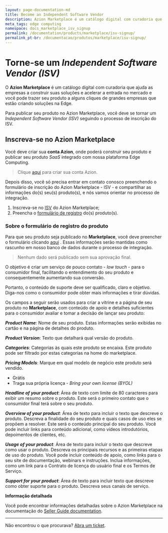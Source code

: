 ```yaml
---
layout: page-documentation-md
title: Become an Independent Software Vendor
description: Azion Marketplace é um catálogo digital com curadoria que ajuda as empresas a construir suas soluções e acelerar a entrada no mercado e você pode trazer seu produto a alguns cliques de grandes empresas que estão criando soluções na Edge.
meta_tags: edge computing
namespace: docs_marketplace_isv_signup
permalink: /documentation/products/marketplace/isv-signup/
permalink_pt-br: /documentacao/produtos/marketplace/isv-signup/
---
```


# Torne-se um *Independent Software Vendor (ISV)*



O **Azion Marketplace** é um catálogo digital com curadoria que ajuda as empresas a construir suas soluções e acelerar a entrada no mercado e você pode trazer seu produto a alguns cliques de grandes empresas que estão criando soluções na Edge.

Para publicar seu produto no Azion Marketplace, você deve se tornar um *Independent Software Vendor (ISV)* seguindo o processo de inscrição do ISV.

## Inscreva-se no Azion Marketplace 

Você deve criar sua **conta Azion**, onde poderá construir seu produto e publicar seu produto *SaaS* integrado com nossa plataforma Edge Computing.

> Clique [aqui](https://manager.azion.com/signup/) para criar sua conta Azion. 

Depois disso, você só precisa entrar em contato conosco preenchendo o formulário de inscrição do Azion Marketplace - ISV -  e compartilhar as informações do(s) seu(s) produto(s), e nós vamos orientar no processo de integração.

1. Inscreva-se no [ISV](https://forms.gle/98E1AhsQAEoWBKSq9) do Azion Marketplace;
2. Preencha o [formulário de registro](https://forms.gle/MfJQXFaAbHyFERSq8) do(s) produto(s).

### Sobre o formulário de registro do produto

Para que seu produto seja publicado no **Marketplace**, você deve preencher o formulário clicando [aqui](https://forms.gle/MfJQXFaAbHyFERSq8) . Essas informações serão mantidas como rascunho em nosso banco de dados durante o processo de integração. 

> Nenhum dado será publicado sem sua aprovação final.

O objetivo é criar um serviço de pouco contato - *low touch* - para o consumidor final, facilitando o entendimento do seu produto e consequentemente aumentando sua conversão.

Portanto, o conteúdo de suporte deve ser qualificado, claro e objetivo. Diga-nos como o consumidor pode obter mais informações e tirar dúvidas.

Os campos a seguir serão usados para criar a vitrine e a página de seu produto no **Marketplace**, com conteúdo de apoio e detalhes suficientes para o consumidor avaliar e tomar a decisão de lançar seu produto:

_**Product Name**_: Nome de seu produto. Estas informações serão exibidas no cartão e na página de detalhes do produto.

_**Product Version**_: Texto que detalhará qual versão do produto.

_**Categories**_: Categorias às quais este produto se encaixa. Este produto pode ser filtrado por estas categorias na home do marketplace.

_**Pricing Models**_: Marque em qual modelo de negócio este produto será vendido.

- Grátis
- Traga sua própria licença - *Bring your own license (BYOL)*

_**Headline of your product**_: Área de texto com limite de 80 caracteres para exibir um resumo sobre o produto. Este será o primeiro contato que o consumidor final terá sobre o seu produto.

_**Overview of your product**_: Área de texto para incluir o texto que descreve o produto. Descreva a finalidade do seu produto e quais casos de uso eles se propõem a resolver. Este será o conteúdo principal do seu produto. Você pode incluir links para conteúdo adicional, como vídeos introdutórios, depoimentos de clientes, etc.

_**Usage of your product**_: Área de texto para incluir o texto que descreve como usar o produto. Descreva os principais recursos e as primeiras etapas de uso do produto. Você pode incluir conteúdo de apoio, como links para o seu site de documentação, webinars e instruções. Inclua informações, como um link para o Contrato de licença do usuário final e os Termos de Serviço.

_**Support for your product**_: Área de texto para incluir texto que descreve como obter suporte para o produto. Descreva seus canais de serviço.

**Informação detalhada**

Você pode encontrar informações detalhadas sobre o Azion Marketplace na documentação do  [Seller Guide documentation](https://www.azion.com/pt-br/documentacao/produtos/marketplace/marketplace-seller-guide/).

---

Não encontrou o que procurava? [Abra um ticket](https://tickets.azion.com/pt-BR/support/login/).
